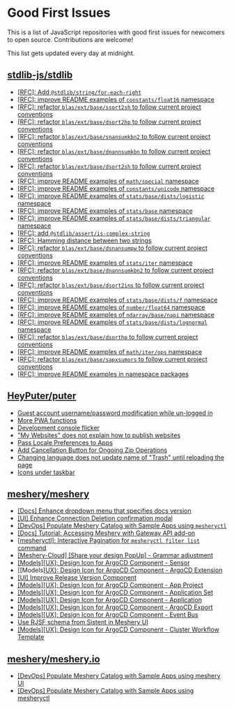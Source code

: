 # Good First Issues

This is a list of JavaScript repositories with good first issues for newcomers to open source. Contributions are welcome!

This list gets updated every day at midnight.

## [stdlib-js/stdlib](https://github.com/stdlib-js/stdlib)

- [[RFC]: Add `@stdlib/string/for-each-right`](https://github.com/stdlib-js/stdlib/issues/856)
- [[RFC]: improve README examples of `constants/float16` namespace](https://github.com/stdlib-js/stdlib/issues/1555)
- [[RFC]: refactor `blas/ext/base/ssort2sh` to follow current project conventions](https://github.com/stdlib-js/stdlib/issues/1536)
- [[RFC]: refactor `blas/ext/base/dsort2hp` to follow current project conventions](https://github.com/stdlib-js/stdlib/issues/1495)
- [[RFC]: refactor `blas/ext/base/snansumkbn2` to follow current project conventions](https://github.com/stdlib-js/stdlib/issues/1530)
- [[RFC]: refactor `blas/ext/base/dnannsumkbn` to follow current project conventions](https://github.com/stdlib-js/stdlib/issues/1479)
- [[RFC]: refactor `blas/ext/base/dsort2sh` to follow current project conventions](https://github.com/stdlib-js/stdlib/issues/1497)
- [[RFC]: improve README examples of `math/special` namespace](https://github.com/stdlib-js/stdlib/issues/1581)
- [[RFC]: improve README examples of `constants/unicode` namespace](https://github.com/stdlib-js/stdlib/issues/1566)
- [[RFC]: improve README examples of `stats/base/dists/logistic` namespace](https://github.com/stdlib-js/stdlib/issues/1635)
- [[RFC]: improve README examples of `stats/base` namespace](https://github.com/stdlib-js/stdlib/issues/1650)
- [[RFC]: improve README examples of `stats/base/dists/triangular` namespace](https://github.com/stdlib-js/stdlib/issues/1646)
- [[RFC]: add `@stdlib/assert/is-complex-string`](https://github.com/stdlib-js/stdlib/issues/1370)
- [[RFC]: Hamming distance between two strings](https://github.com/stdlib-js/stdlib/issues/836)
- [[RFC]: refactor `blas/ext/base/dsnansumpw` to follow current project conventions](https://github.com/stdlib-js/stdlib/issues/1494)
- [[RFC]: improve README examples of `stats/iter` namespace](https://github.com/stdlib-js/stdlib/issues/1652)
- [[RFC]: refactor `blas/ext/base/dnannsumkbn2` to follow current project conventions](https://github.com/stdlib-js/stdlib/issues/1480)
- [[RFC]: refactor `blas/ext/base/dsort2ins` to follow current project conventions](https://github.com/stdlib-js/stdlib/issues/1496)
- [[RFC]: improve README examples of `stats/base/dists/f` namespace](https://github.com/stdlib-js/stdlib/issues/1625)
- [[RFC]: improve README examples of `number/float64` namespace](https://github.com/stdlib-js/stdlib/issues/1595)
- [[RFC]: improve README examples of `ndarray/base/napi` namespace](https://github.com/stdlib-js/stdlib/issues/1587)
- [[RFC]: improve README examples of `stats/base/dists/lognormal` namespace](https://github.com/stdlib-js/stdlib/issues/1636)
- [[RFC]: refactor `blas/ext/base/dsorthp` to follow current project conventions](https://github.com/stdlib-js/stdlib/issues/1498)
- [[RFC]: improve README examples of `math/iter/ops` namespace](https://github.com/stdlib-js/stdlib/issues/1575)
- [[RFC]: refactor `blas/ext/base/sapxsumors` to follow current project conventions](https://github.com/stdlib-js/stdlib/issues/1513)
- [[RFC]: improve README examples in namespace packages](https://github.com/stdlib-js/stdlib/issues/1329)

## [HeyPuter/puter](https://github.com/HeyPuter/puter)

- [Guest account username/password modification while un-logged in](https://github.com/HeyPuter/puter/issues/300)
- [More PWA functions](https://github.com/HeyPuter/puter/issues/276)
- [Development console flicker](https://github.com/HeyPuter/puter/issues/232)
- ["My Websites" does not explain how to publish websites](https://github.com/HeyPuter/puter/issues/153)
- [Pass Locale Preferences to Apps](https://github.com/HeyPuter/puter/issues/135)
- [Add Cancellation Button for Ongoing Zip Operations](https://github.com/HeyPuter/puter/issues/116)
- [Changing language does not update name of "Trash" until reloading the page](https://github.com/HeyPuter/puter/issues/148)
- [Icons under taskbar](https://github.com/HeyPuter/puter/issues/114)

## [meshery/meshery](https://github.com/meshery/meshery)

- [[Docs] Enhance dropdown menu that specifies docs version](https://github.com/meshery/meshery/issues/9227)
- [[UI] Enhance Connection Deletion confirmation modal](https://github.com/meshery/meshery/issues/10558)
- [[DevOps] Populate Meshery Catalog with Sample Apps using `mesheryctl`](https://github.com/meshery/meshery/issues/10458)
- [[Docs] Tutorial: Accessing Meshery with Gateway API add-on](https://github.com/meshery/meshery/issues/10333)
- [[mesheryctl]: Interactive Pagination for `mesheryctl filter list` command](https://github.com/meshery/meshery/issues/10366)
- [[Meshery-Cloud] [Share your design PopUp] - Grammar adjustment](https://github.com/meshery/meshery/issues/10038)
- [[Models][UX]: Design Icon for ArgoCD Component - Sensor](https://github.com/meshery/meshery/issues/10300)
- [[Models][UX}: Design Icon for ArgoCD Component - ArgoCD Extension](https://github.com/meshery/meshery/issues/10290)
- [[UI] Improve Release Version Component](https://github.com/meshery/meshery/issues/9569)
- [[Models][UX]: Design Icon for ArgoCD Component - App Project ](https://github.com/meshery/meshery/issues/10291)
- [[Models][UX]: Design Icon for ArgoCD Component - Application Set](https://github.com/meshery/meshery/issues/10292)
- [[Models][UX]: Design Icon for ArgoCD Component - Application](https://github.com/meshery/meshery/issues/10293)
- [[Models][UX]: Design Icon for ArgoCD Component - ArgoCD Export](https://github.com/meshery/meshery/issues/10294)
- [[Models][UX]: Design Icon for ArgoCD Component - Event Bus](https://github.com/meshery/meshery/issues/10297)
- [Use RJSF schema from Sistent in Meshery UI](https://github.com/meshery/meshery/issues/10445)
- [[Models][UX]: Design Icon for ArgoCD Component - Cluster Workflow Template](https://github.com/meshery/meshery/issues/10295)

## [meshery/meshery.io](https://github.com/meshery/meshery.io)

- [[DevOps] Populate Meshery Catalog with Sample Apps using meshery UI](https://github.com/meshery/meshery.io/issues/1699)
- [[DevOps] Populate Meshery Catalog with Sample Apps using mesheryctl](https://github.com/meshery/meshery.io/issues/1650)

